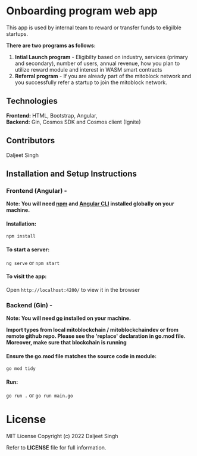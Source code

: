 # Onboarding program web app

This app is used by internal team to reward or transfer funds to eligilble startups.

**There are two programs as follows:**
1. **Intial Launch program** - Eligibilty based on industry, services (primary and secondary), number of users, annual revenue, how you plan to utilize reward module and interest in WASM smart contracts
2. **Referral program** - If you are already part of the mitoblock network and you successfully refer a startup to join the mitoblock network.  

## Technologies
**Frontend:** HTML, Bootstrap, Angular,  
**Backend:** Gin, Cosmos SDK and Cosmos client (Ignite)

## Contributors
Daljeet Singh

## Installation and Setup Instructions 

### Frontend (Angular) -

**Note: You will need [npm](https://nodejs.org/en/) and [Angular CLI](https://angular.io/cli) installed globally on your machine.**

#### Installation:

`npm install`   

#### To start a server:

`ng serve` or  `npm start` 

#### To visit the app:

Open `http://localhost:4200/` to view it in the browser  

### Backend (Gin) -

**Note: You will need [go](https://go.dev/doc/install) installed on your machine.**

**Import types from local mitoblockchain / mitoblockchaindev or from remote github repo. Please see the 'replace' declaration in go.mod file. Moreover, make sure that blockchain is running**

#### Ensure the go.mod file matches the source code in module:

`go mod tidy`

#### Run:

`go run .` or `go run main.go`

# License
MIT License
Copyright (c) 2022 Daljeet Singh

Refer to **LICENSE** file for full information.

